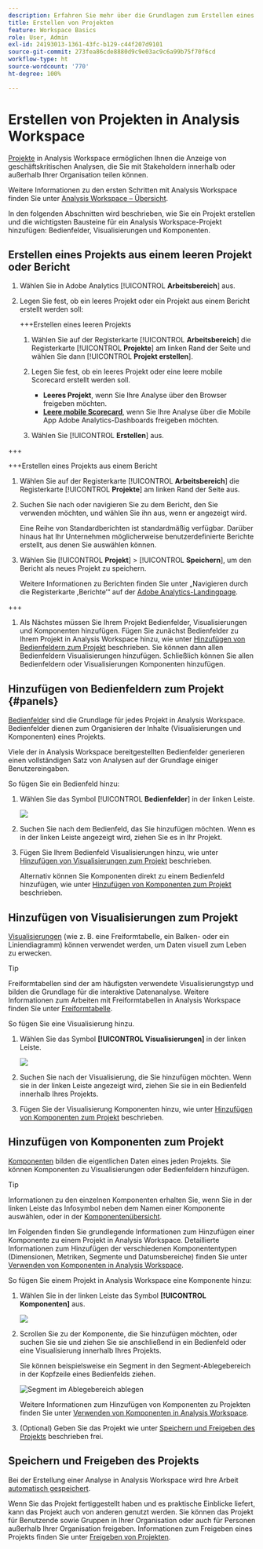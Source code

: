 ```yaml
---
description: Erfahren Sie mehr über die Grundlagen zum Erstellen eines Projekts in Analysis Workspace
title: Erstellen von Projekten
feature: Workspace Basics
role: User, Admin
exl-id: 24193013-1361-43fc-b129-c44f207d9101
source-git-commit: 273fea86cde8880d9c9e03ac9c6a99b75f70f6cd
workflow-type: ht
source-wordcount: '770'
ht-degree: 100%

---
```


# Erstellen von Projekten in Analysis Workspace

[Projekte](/help/analyze/analysis-workspace/build-workspace-project/freeform-overview.md) in Analysis Workspace ermöglichen Ihnen die Anzeige von geschäftskritischen Analysen, die Sie mit Stakeholdern innerhalb oder außerhalb Ihrer Organisation teilen können.

Weitere Informationen zu den ersten Schritten mit Analysis Workspace finden Sie unter [Analysis Workspace – Übersicht](/help/analyze/analysis-workspace/home.md).

In den folgenden Abschnitten wird beschrieben, wie Sie ein Projekt erstellen und die wichtigsten Bausteine für ein Analysis Workspace-Projekt hinzufügen: Bedienfelder, Visualisierungen und Komponenten.

## Erstellen eines Projekts aus einem leeren Projekt oder Bericht

1. Wählen Sie in Adobe Analytics [!UICONTROL **Arbeitsbereich**] aus.

1. Legen Sie fest, ob ein leeres Projekt oder ein Projekt aus einem Bericht erstellt werden soll:

   +++Erstellen eines leeren Projekts

   1. Wählen Sie auf der Registerkarte [!UICONTROL **Arbeitsbereich**] die Registerkarte [!UICONTROL **Projekte**] am linken Rand der Seite und wählen Sie dann [!UICONTROL **Projekt erstellen**].

   1. Legen Sie fest, ob ein leeres Projekt oder eine leere mobile Scorecard erstellt werden soll.

      * **Leeres Projekt**, wenn Sie Ihre Analyse über den Browser freigeben möchten.
      * [**Leere mobile Scorecard**](/help/analyze/mobile-app/curator.md), wenn Sie Ihre Analyse über die Mobile App Adobe Analytics-Dashboards freigeben möchten.

   1. Wählen Sie [!UICONTROL **Erstellen**] aus.

+++

   +++Erstellen eines Projekts aus einem Bericht

   1. Wählen Sie auf der Registerkarte [!UICONTROL **Arbeitsbereich**] die Registerkarte [!UICONTROL **Projekte**] am linken Rand der Seite aus.

   1. Suchen Sie nach oder navigieren Sie zu dem Bericht, den Sie verwenden möchten, und wählen Sie ihn aus, wenn er angezeigt wird.

      Eine Reihe von Standardberichten ist standardmäßig verfügbar. Darüber hinaus hat Ihr Unternehmen möglicherweise benutzerdefinierte Berichte erstellt, aus denen Sie auswählen können.

   1. Wählen Sie [!UICONTROL **Projekt**] > [!UICONTROL **Speichern**], um den Bericht als neues Projekt zu speichern.

      Weitere Informationen zu Berichten finden Sie unter „Navigieren durch die Registerkarte ,Berichte‘“ auf der [Adobe Analytics-Landingpage](/help/analyze/landing.md).

+++

1. Als Nächstes müssen Sie Ihrem Projekt Bedienfelder, Visualisierungen und Komponenten hinzufügen. Fügen Sie zunächst Bedienfelder zu Ihrem Projekt in Analysis Workspace hinzu, wie unter [Hinzufügen von Bedienfeldern zum Projekt](#add-panels-to-the-project) beschrieben. Sie können dann allen Bedienfeldern Visualisierungen hinzufügen. Schließlich können Sie allen Bedienfeldern oder Visualisierungen Komponenten hinzufügen.

## Hinzufügen von Bedienfeldern zum Projekt {#panels}

[Bedienfelder](https://experienceleague.adobe.com/docs/analytics/analyze/analysis-workspace/panels/panels.html?lang=de) sind die Grundlage für jedes Projekt in Analysis Workspace. Bedienfelder dienen zum Organisieren der Inhalte (Visualisierungen und Komponenten) eines Projekts.

Viele der in Analysis Workspace bereitgestellten Bedienfelder generieren einen vollständigen Satz von Analysen auf der Grundlage einiger Benutzereingaben.

So fügen Sie ein Bedienfeld hinzu:

1. Wählen Sie das Symbol [!UICONTROL **Bedienfelder**] in der linken Leiste.

   ![](assets/build-panels.png)

1. Suchen Sie nach dem Bedienfeld, das Sie hinzufügen möchten. Wenn es in der linken Leiste angezeigt wird, ziehen Sie es in Ihr Projekt.

1. Fügen Sie Ihrem Bedienfeld Visualisierungen hinzu, wie unter [Hinzufügen von Visualisierungen zum Projekt](#add-visualizations-to-the-project) beschrieben.

   Alternativ können Sie Komponenten direkt zu einem Bedienfeld hinzufügen, wie unter [Hinzufügen von Komponenten zum Projekt](#add-components-to-the-project) beschrieben.

## Hinzufügen von Visualisierungen zum Projekt

[Visualisierungen](https://experienceleague.adobe.com/docs/analytics/analyze/analysis-workspace/visualizations/freeform-analysis-visualizations.html?lang=de) (wie z. B. eine Freiformtabelle, ein Balken- oder ein Liniendiagramm) können verwendet werden, um Daten visuell zum Leben zu erwecken.

>[!TIP]
>
>Freiformtabellen sind der am häufigsten verwendete Visualisierungstyp und bilden die Grundlage für die interaktive Datenanalyse. Weitere Informationen zum Arbeiten mit Freiformtabellen in Analysis Workspace finden Sie unter [Freiformtabelle](/help/analyze/analysis-workspace/visualizations/freeform-table/freeform-table.md).

So fügen Sie eine Visualisierung hinzu.

1. Wählen Sie das Symbol **[!UICONTROL Visualisierungen]** in der linken Leiste.

   ![](assets/build-visualizations.png)

1. Suchen Sie nach der Visualisierung, die Sie hinzufügen möchten. Wenn sie in der linken Leiste angezeigt wird, ziehen Sie sie in ein Bedienfeld innerhalb Ihres Projekts.

1. Fügen Sie der Visualisierung Komponenten hinzu, wie unter [Hinzufügen von Komponenten zum Projekt](#add-components-to-the-project) beschrieben.

## Hinzufügen von Komponenten zum Projekt

[Komponenten](/help/analyze/analysis-workspace/components/analysis-workspace-components.md) bilden die eigentlichen Daten eines jeden Projekts. Sie können Komponenten zu Visualisierungen oder Bedienfeldern hinzufügen.

>[!TIP]
>
>Informationen zu den einzelnen Komponenten erhalten Sie, wenn Sie in der linken Leiste das Infosymbol neben dem Namen einer Komponente auswählen, oder in der [Komponentenübersicht](/help/components/home.md).

Im Folgenden finden Sie grundlegende Informationen zum Hinzufügen einer Komponente zu einem Projekt in Analysis Workspace. Detaillierte Informationen zum Hinzufügen der verschiedenen Komponententypen (Dimensionen, Metriken, Segmente und Datumsbereiche) finden Sie unter [Verwenden von Komponenten in Analysis Workspace](/help/analyze/analysis-workspace/components/use-components-in-workspace.md).

So fügen Sie einem Projekt in Analysis Workspace eine Komponente hinzu:

1. Wählen Sie in der linken Leiste das Symbol **[!UICONTROL Komponenten]** aus.

   ![](assets/build-components.png)

1. Scrollen Sie zu der Komponente, die Sie hinzufügen möchten, oder suchen Sie sie und ziehen Sie sie anschließend in ein Bedienfeld oder eine Visualisierung innerhalb Ihres Projekts.

   Sie können beispielsweise ein Segment in den Segment-Ablegebereich in der Kopfzeile eines Bedienfelds ziehen.

   ![Segment im Ablegebereich ablegen](assets/segment-dropzone.png)

   Weitere Informationen zum Hinzufügen von Komponenten zu Projekten finden Sie unter [Verwenden von Komponenten in Analysis Workspace](/help/analyze/analysis-workspace/components/use-components-in-workspace.md).

1. (Optional) Geben Sie das Projekt wie unter [Speichern und Freigeben des Projekts](#save-and-share-the-project) beschrieben frei.

## Speichern und Freigeben des Projekts

Bei der Erstellung einer Analyse in Analysis Workspace wird Ihre Arbeit [automatisch gespeichert](/help/analyze/analysis-workspace/build-workspace-project/save-projects.md).

Wenn Sie das Projekt fertiggestellt haben und es praktische Einblicke liefert, kann das Projekt auch von anderen genutzt werden. Sie können das Projekt für Benutzende sowie Gruppen in Ihrer Organisation oder auch für Personen außerhalb Ihrer Organisation freigeben. Informationen zum Freigeben eines Projekts finden Sie unter [Freigeben von Projekten](/help/analyze/analysis-workspace/curate-share/share-projects.md).
